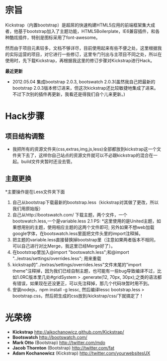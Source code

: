 宗旨
========

Kickstrap（内置bootstrap）是超屌的快速构建HTML5应用的前端框架集大成者，他基于bootstrap加入了主题功能，HTML5Boilerplate，IE6兼容插件，和各种酷炫插件，特别是图标采用了font-awesome。

然而由于项目元素较多，文档不够详尽，目前使用起来有些不便之处，这里根据我的实际运营的项目，对它进行一些修订，这里专门刊出与主项目不同之处，所以在使用时，先下载Kickstrap，再根据我这里的修订步骤对Kickstrap进行Hack。

**最近更新**

+ 2012.05.04 集成bootstrap 2.0.3, bootswatch 2.0.3(虽然我自己把最新的bootstrap 2.0.3版本修订进来，但这次kickstrap还比较敏捷地集成了进来。不过下次别的插件再更新，我看还是得我们自个儿来更新。)

Hack步骤
===========

项目结构调整
-------------

+ 我把所有的资源文件夹(css,extras,img,js,less)全部都放到kickstrap这一个文件夹下去了，这样你自己站点的资源文件就可以不必跟kickstrap的混合在一起。build文件夹暂时还没去管。

主题更换
----------

*主要操作是在Less文件夹下面

1. 自己从bootstrap下载最新的bootstrap.less（kickstrap对其做了更改，所以我们用原始版）
2. 自己从http://bootswatch.com/ 下载主题，两个文件，一个bootswatch.less,一个是variable.less 
2.1 PS: *这里使用的是United主题，如果想用别的主题，使用相应主题的这两个文件即可; 另外如果不想web加载google字体，在bootswatch.less里面把文件头里的import注释掉。
3. 把主题的variable.less直接替换掉bootstrap里（注意如果两者版本不相同，可以自己进行对比Merge，我这里已经Merge好了）。
4. 在bootstrap里加入@import "bootswatch.less";和@import "../extras/settings/overrides.less"; 用来重载
5. kickstrap的"../extras/settings/overrides.less"文件末尾的"import theme"注释掉，因为我们已经自制主题，也可能有一些bug导致编译不过，比如1.0RC版本里几处#gridSystem > .generate(12, 70px, 30px);之类的语法都有错误，如果现在还没更正，可以先注释掉，那几个代码块暂时用不到。
6. 安装nodejs，npm install -g lessc, 然后编译lessc bootstrap.less > bootstrap.css，然后把生成的css放到/kickstrap/css/下就搞定了！


光荣榜
========
+ **Kickstrap** http://ajkochanowicz.github.com/Kickstrap/
+ **Bootswatch** http://bootswatch.com/
+ **Mark Otto** (Bootstrap) http://twitter.com/mdo
+ **Jacob Thornton** (Bootstrap) http://twitter.com/fat
+ **Adam Kochanowicz** (Kickstrap) http://twitter.com/yourwebsitesUX

